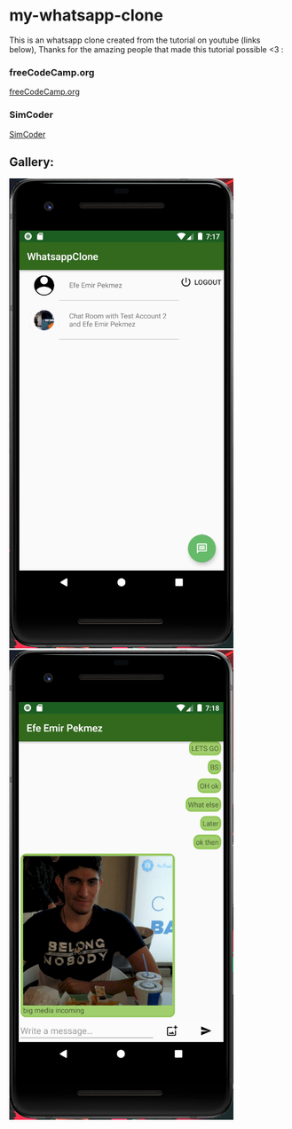 # my-whatsapp-clone

This is an whatsapp clone created from the tutorial on youtube (links below), Thanks for the amazing people that made this tutorial possible <3 :
### freeCodeCamp.org
[freeCodeCamp.org](https://youtu.be/988UZFB0heA)
### SimCoder
[SimCoder](https://www.youtube.com/channel/UCQ5xY26cw5Noh6poIE-VBog)

## Gallery:

![MainPage](./App%20Showcase%20Images/mainpage.png)
![Chat](./App%20Showcase%20Images/chat.png)

